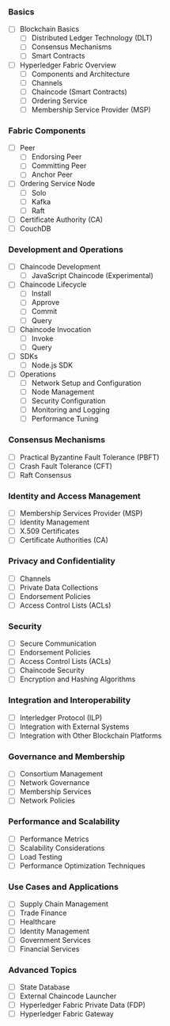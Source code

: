 ### Basics

- [ ] Blockchain Basics
  - [ ] Distributed Ledger Technology (DLT)
  - [ ] Consensus Mechanisms
  - [ ] Smart Contracts
- [ ] Hyperledger Fabric Overview
  - [ ] Components and Architecture
  - [ ] Channels
  - [ ] Chaincode (Smart Contracts)
  - [ ] Ordering Service
  - [ ] Membership Service Provider (MSP)

### Fabric Components

- [ ] Peer
  - [ ] Endorsing Peer
  - [ ] Committing Peer
  - [ ] Anchor Peer
- [ ] Ordering Service Node
  - [ ] Solo
  - [ ] Kafka
  - [ ] Raft
- [ ] Certificate Authority (CA)
- [ ] CouchDB

### Development and Operations

- [ ] Chaincode Development
  - [ ] JavaScript Chaincode (Experimental)
- [ ] Chaincode Lifecycle
  - [ ] Install
  - [ ] Approve
  - [ ] Commit
  - [ ] Query
- [ ] Chaincode Invocation
  - [ ] Invoke
  - [ ] Query
- [ ] SDKs
  - [ ] Node.js SDK
- [ ] Operations
  - [ ] Network Setup and Configuration
  - [ ] Node Management
  - [ ] Security Configuration
  - [ ] Monitoring and Logging
  - [ ] Performance Tuning

### Consensus Mechanisms

- [ ] Practical Byzantine Fault Tolerance (PBFT)
- [ ] Crash Fault Tolerance (CFT)
- [ ] Raft Consensus

### Identity and Access Management

- [ ] Membership Services Provider (MSP)
- [ ] Identity Management
- [ ] X.509 Certificates
- [ ] Certificate Authorities (CA)

### Privacy and Confidentiality

- [ ] Channels
- [ ] Private Data Collections
- [ ] Endorsement Policies
- [ ] Access Control Lists (ACLs)

### Security

- [ ] Secure Communication
- [ ] Endorsement Policies
- [ ] Access Control Lists (ACLs)
- [ ] Chaincode Security
- [ ] Encryption and Hashing Algorithms

### Integration and Interoperability

- [ ] Interledger Protocol (ILP)
- [ ] Integration with External Systems
- [ ] Integration with Other Blockchain Platforms

### Governance and Membership

- [ ] Consortium Management
- [ ] Network Governance
- [ ] Membership Services
- [ ] Network Policies

### Performance and Scalability

- [ ] Performance Metrics
- [ ] Scalability Considerations
- [ ] Load Testing
- [ ] Performance Optimization Techniques

### Use Cases and Applications

- [ ] Supply Chain Management
- [ ] Trade Finance
- [ ] Healthcare
- [ ] Identity Management
- [ ] Government Services
- [ ] Financial Services

### Advanced Topics

- [ ] State Database
- [ ] External Chaincode Launcher
- [ ] Hyperledger Fabric Private Data (FDP)
- [ ] Hyperledger Fabric Gateway
